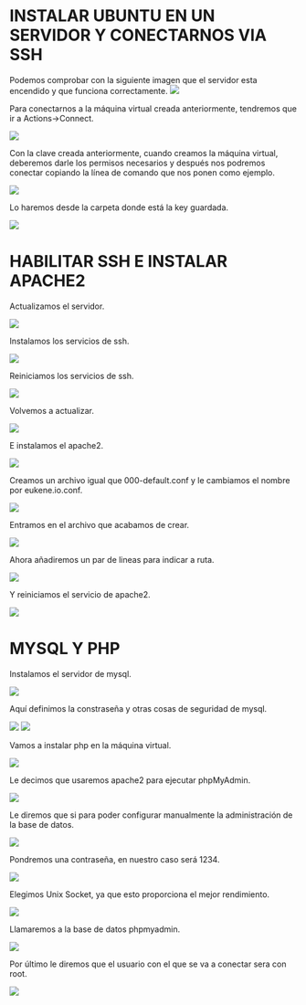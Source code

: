 # INSTALAR UBUNTU EN UN SERVIDOR Y CONECTARNOS VIA SSH

Podemos comprobar con la siguiente imagen que el servidor esta encendido y que funciona correctamente.
![](img/tarea1_2.png)

Para conectarnos a la máquina virtual creada anteriormente, tendremos que ir a Actions->Connect.

![](img/tarea1_3.png)

Con la clave creada anteriormente, cuando creamos la máquina virtual, deberemos darle los permisos necesarios y después nos podremos conectar copiando la línea de comando que nos ponen como ejemplo.

![](img/tarea1_4.png)

Lo haremos desde la carpeta donde está la key guardada.

![](img/tarea1_1.png)

# HABILITAR SSH E INSTALAR APACHE2 

Actualizamos el servidor.

![](img/tarea1_5.png)

Instalamos los servicios de ssh.

![](img/tarea1_6.png)

Reiniciamos los servicios de ssh.

![](img/tarea1_7.png)

Volvemos a actualizar.

![](img/tarea1_8.png)

E instalamos el apache2.

![](img/tarea1_9.png)

Creamos un archivo igual que 000-default.conf y le cambiamos el nombre por eukene.io.conf.

![](img/tarea1_10.png)

Entramos en el archivo que acabamos de crear.

![](img/tarea1_11.png)

Ahora añadiremos un par de lineas para indicar a ruta.

![](img/tarea1_12.png)

Y reiniciamos el servicio de apache2.

![](img/tarea1_13.png)

# MYSQL Y PHP 

Instalamos el servidor de mysql.

![](img/tarea1_14.png)

Aquí definimos la constraseña y otras cosas de seguridad de mysql.

![](img/tarea1_15.png)
![](img/tarea1_16.png)

Vamos a instalar php en la máquina virtual.

![](img/tarea1_17.png)

Le decimos que usaremos apache2 para ejecutar phpMyAdmin.

![](img/tarea1_18.png)

Le diremos que si para poder configurar manualmente la administración de la base de datos.

![](img/tarea1_19.png)

Pondremos una contraseña, en nuestro caso será 1234.

![](img/tarea1_20.png)

Elegimos Unix Socket, ya que esto proporciona el mejor rendimiento.

![](img/tarea1_21.png)

Llamaremos a la base de datos phpmyadmin.

![](img/tarea1_22.png)

Por último le diremos que el usuario con el que se va a conectar sera con root.

![](img/tarea1_23.png)
